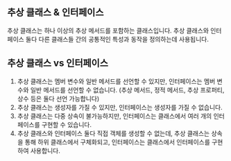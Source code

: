 ## 추상 클래스 & 인터페이스
추상 클래스는 하나 이상의 추상 메서드를 포함하는 클래스입니다. 추상 클래스와 인터페이스 둘다 다른 클래스들 간의 공통적인 특성과 동작을 정의하는데 사용됩니다.

## 추상 클래스 vs 인터페이스
1. 추상 클래스는 멤버 변수와 일반 메서드를 선언할 수 있지만, 인터페이스는 멤버 변수와 일반 메서드를 선언할 수 없습니다. (추상 메서드, 정적 메서드, 추상 프로퍼티, 상수 등은 둘다 선언 가능합니다)
2. 추상 클래스는 생성자를 가질 수 있지만, 인터페이스는 생성자를 가질 수 없습니다.
3. 추상 클래스는 다중 상속이 불가능하지만, 인터페이스는 클래스에서 여러 개의 인터페이스를 구현할 수 있습니다.
4. 추상 클래스와 인터페이스 둘다 직접 객체를 생성할 수 없는데, 추상 클래스는 상속을 통해 하위 클래스에서 구체화되고, 인터페이스는 클래스에서 인터페이스를 구현하여 사용합니다.
